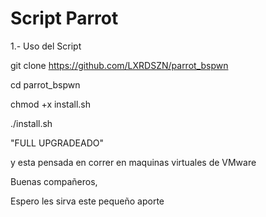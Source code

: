 # Script Parrot

1.- Uso del Script

git clone https://github.com/LXRDSZN/parrot_bspwn

cd  parrot_bspwn

chmod +x install.sh

./install.sh

"FULL UPGRADEADO"

y esta pensada en correr en maquinas virtuales de VMware

Buenas compañeros,

Espero les sirva este pequeño aporte

